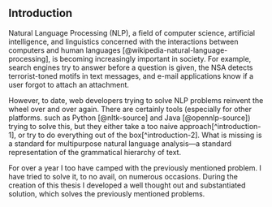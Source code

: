 
## Introduction

Natural Language Processing (NLP), a field of computer science, artificial intelligence, and linguistics concerned with the interactions between computers and human languages [@wikipedia-natural-language-processing], is becoming increasingly important in society. For example, search engines try to answer before a question is given, the NSA detects terrorist-toned motifs in text messages, and e-mail applications know if a user forgot to attach an attachment.

However, to date, web developers trying to solve NLP problems reinvent the wheel over and over again. There are certainly tools (especially for other platforms. such as Python [@nltk-source] and Java [@opennlp-source]) trying to solve this, but they either take a too naive approach[^introduction-1], or try to do everything out of the box[^introduction-2]. What is missing is a standard for multipurpose natural language analysis—a standard representation of the grammatical hierarchy of text.

For over a year I too have camped with the previously mentioned problem. I have tried to solve it, to no avail, on numerous occasions. During the creation of this thesis I developed a well thought out and substantiated solution, which solves the previously mentioned problems.
